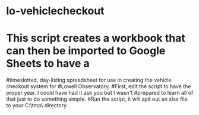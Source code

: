 # lo-vehiclecheckout
# This script creates a workbook that can then be imported to Google Sheets to have a 
#timeslotted, day-listing spreadsheet for use in creating the vehicle checkout system for 
#Lowell Observatory.
#First, edit the script to have the proper year.  I could have had it ask you but I wasn't
#prepared to learn all of that just to do something simple.
#Run the script, it will spit out an xlsx file to your C:\tmp\ directory.